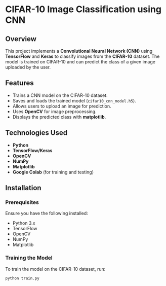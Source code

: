 # CIFAR-10 Image Classification using CNN

## Overview

This project implements a **Convolutional Neural Network (CNN)** using **TensorFlow** and **Keras** to classify images from the **CIFAR-10** dataset. The model is trained on CIFAR-10 and can predict the class of a given image uploaded by the user.

## Features

- Trains a CNN model on the CIFAR-10 dataset.
- Saves and loads the trained model (`cifar10_cnn_model.h5`).
- Allows users to upload an image for prediction.
- Uses **OpenCV** for image preprocessing.
- Displays the predicted class with **matplotlib**.

## Technologies Used

- **Python**
- **TensorFlow/Keras**
- **OpenCV**
- **NumPy**
- **Matplotlib**
- **Google Colab** (for training and testing)

## Installation

### Prerequisites

Ensure you have the following installed:

- Python 3.x
- TensorFlow
- OpenCV
- NumPy
- Matplotlib

### Training the Model

To train the model on the CIFAR-10 dataset, run:

```bash
python train.py
